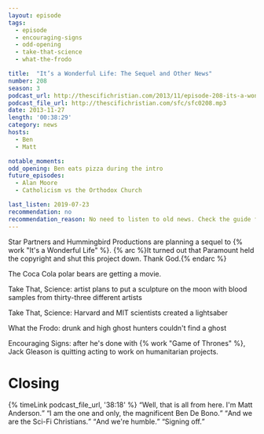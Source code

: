 ```yaml
---
layout: episode
tags:
  - episode
  - encouraging-signs
  - odd-opening
  - take-that-science
  - what-the-frodo

title:  "It’s a Wonderful Life: The Sequel and Other News"
number: 208
season: 3
podcast_url: http://thescifichristian.com/2013/11/episode-208-its-a-wonderful-life-the-sequel-and-other-news/
podcast_file_url: http://thescifichristian.com/sfc/sfc0208.mp3
date: 2013-11-27
length: '00:38:29'
category: news
hosts:
  - Ben
  - Matt

notable_moments:
odd_opening: Ben eats pizza during the intro
future_episodes:
  - Alan Moore 
  - Catholicism vs the Orthodox Church

last_listen: 2019-07-23
recommendation: no
recommendation_reason: No need to listen to old news. Check the guide for what's interesting in hindsight.
---
```

Star Partners and Hummingbird Productions are planning a sequel to {% work "It's a Wonderful Life" %}. {% arc %}It turned out that Paramount held the copyright and shut this project down. Thank God.{% endarc %}

The Coca Cola polar bears are getting a movie.

Take That, Science: artist plans to put a sculpture on the moon with blood samples from thirty-three different artists

Take That, Science: Harvard and MIT scientists created a lightsaber

What the Frodo: drunk and high ghost hunters couldn't find a ghost

Encouraging Signs: after he's done with {% work "Game of Thrones" %}, Jack Gleason is quitting acting to work on humanitarian projects.



# Closing

<div class="quote">
  {% timeLink podcast_file_url, '38:18' %}
  <q class="matt">Well, that is all from here. I'm Matt Anderson.</q>
  <q class="ben">I am the one and only, the magnificent Ben De Bono.</q>
  <q class="matt">And we are the Sci-Fi Christians.</q>
  <q class="ben">And we're humble.</q>
  <q class="matt">Signing off.</q>
</div>